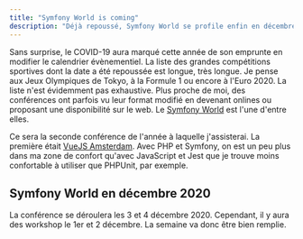 ```yaml
---
title: "Symfony World is coming"
description: "Déjà repoussé, Symfony World se profile enfin en décembre"
---
```


Sans surprise, le COVID-19 aura marqué cette année de son emprunte en modifier le calendrier évènementiel. La liste des grandes compétitions sportives dont la date a été repoussée est longue, très longue. Je pense aux Jeux Olympiques de Tokyo, à la Formule 1 ou encore à l'Euro 2020. La liste n'est évidemment pas exhaustive. Plus proche de moi, des conférences ont parfois vu leur format modifié en devenant onlines ou proposant une disponibilité sur le web. Le [Symfony World](https://live.symfony.com/2020-world/) est l'une d'entre elles.

Ce sera la seconde conférence de l'année à laquelle j'assisterai. La première était [VueJS Amsterdam](/blog/vuejs-amsterdam). Avec PHP et Symfony, on est un peu plus dans ma zone de confort qu'avec JavaScript et Jest que je trouve moins confortable à utiliser que PHPUnit, par exemple.

## Symfony World en décembre 2020

La conférence se déroulera les 3 et 4 décembre 2020. Cependant, il y aura des workshop le 1er et 2 décembre. La semaine va donc être bien remplie.

